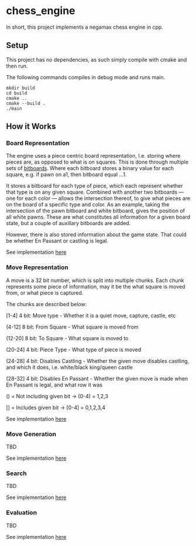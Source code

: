 # chess_engine
In short, this project implements a negamax chess engine in cpp.

## Setup
This project has no dependencies, as such simply compile with cmake and then run.

The following commands compiles in debug mode and runs main.

```
mkdir build
cd build
cmake ..
cmake --build .
./main
```

## How it Works
### Board Representation
The engine uses a piece centric board representation, I.e. storing where pieces are, as opposed to what is on squares. This is done through multiple sets of [bitboards](https://en.wikipedia.org/wiki/Bitboard). Where each bitboard stores a binary value for each square, e.g. if pawn on a1, then bitboard equal ...1.

It stores a bitboard for each type of piece, which each represent whether that type is on any given square. Combined with another two bitboards — one for each color — allows the intersection thereof, to give what pieces are on the board of a specific type and color. As an example, taking the intersection of the pawn bitboard and white bitboard, gives the position of all white pawns. These are what constitutes all information for a given board state, but a couple of auxillary bitboards are added.

However, there is also stored information about the game state. That could be whether En Passant or castling is legal.

See implementation [here](https://github.com/jamadaha/chess_engine/blob/main/classes/headers/board.hh)

### Move Representation
A move is a 32 bit number, which is split into multiple chunks. Each chunk represents some piece of information, may it be the what square is moved from, or what piece is captured.

The chunks are described below:

[1-4] 4 bit: Move type - Whether it is a quiet move, capture, castle, etc

(4-12] 8 bit: From Square - What square is moved from

(12-20] 8 bit: To Square - What square is moved to

(20-24] 4 bit: Piece Type - What type of piece is moved

(24-28] 4 bit: Disables Castling - Whether the given move disables castling, and which it does, i.e. white/black king/queen castle

(28-32] 4 bit: Disables En Passant - Whether the given move is made when En Passant is legal, and what row it was

() = Not including given bit -> (0-4) = 1,2,3

[] = Includes given bit -> [0-4] = 0,1,2,3,4

See implementation [here](https://github.com/jamadaha/chess_engine/blob/main/classes/headers/move.hh)

### Move Generation
TBD

See implementation [here](https://github.com/jamadaha/chess_engine/blob/main/classes/move_gen.cpp)

### Search
TBD

See implementation [here](https://github.com/jamadaha/chess_engine/blob/main/classes/minimax.cpp)

### Evaluation
TBD

See implementation [here](https://github.com/jamadaha/chess_engine/blob/main/classes/evaluator.cpp)
